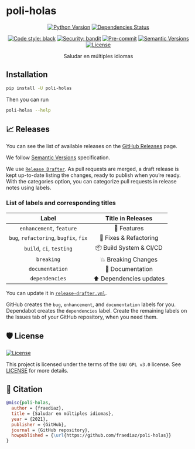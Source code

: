 # poli-holas

<div align="center">


[![Python Version](https://img.shields.io/pypi/pyversions/poli-holas.svg)](https://pypi.org/project/poli-holas/)
[![Dependencies Status](https://img.shields.io/badge/dependencies-up%20to%20date-brightgreen.svg)](https://github.com/fraediaz/poli-holas/pulls?utf8=%E2%9C%93&q=is%3Apr%20author%3Aapp%2Fdependabot)

[![Code style: black](https://img.shields.io/badge/code%20style-black-000000.svg)](https://github.com/psf/black)
[![Security: bandit](https://img.shields.io/badge/security-bandit-green.svg)](https://github.com/PyCQA/bandit)
[![Pre-commit](https://img.shields.io/badge/pre--commit-enabled-brightgreen?logo=pre-commit&logoColor=white)](https://github.com/fraediaz/poli-holas/blob/master/.pre-commit-config.yaml)
[![Semantic Versions](https://img.shields.io/badge/%20%20%F0%9F%93%A6%F0%9F%9A%80-semantic--versions-e10079.svg)](https://github.com/fraediaz/poli-holas/releases)
[![License](https://img.shields.io/github/license/fraediaz/poli-holas)](https://github.com/fraediaz/poli-holas/blob/master/LICENSE)


Saludar en múltiples idiomas

</div>


## Installation

```bash
pip install -U poli-holas
```


Then you can run
```bash
poli-holas --help
```


## 📈 Releases

You can see the list of available releases on the [GitHub Releases](https://github.com/fraediaz/poli-holas/releases) page.

We follow [Semantic Versions](https://semver.org/) specification.

We use [`Release Drafter`](https://github.com/marketplace/actions/release-drafter). As pull requests are merged, a draft release is kept up-to-date listing the changes, ready to publish when you’re ready. With the categories option, you can categorize pull requests in release notes using labels.

### List of labels and corresponding titles

|               **Label**               |  **Title in Releases**  |
| :-----------------------------------: | :---------------------: |
|       `enhancement`, `feature`        |       🚀 Features       |
| `bug`, `refactoring`, `bugfix`, `fix` | 🔧 Fixes & Refactoring  |
|       `build`, `ci`, `testing`        | 📦 Build System & CI/CD |
|              `breaking`               |   💥 Breaking Changes   |
|            `documentation`            |    📝 Documentation     |
|            `dependencies`             | ⬆️ Dependencies updates |

You can update it in [`release-drafter.yml`](https://github.com/fraediaz/poli-holas/blob/master/.github/release-drafter.yml).

GitHub creates the `bug`, `enhancement`, and `documentation` labels for you. Dependabot creates the `dependencies` label. Create the remaining labels on the Issues tab of your GitHub repository, when you need them.

## 🛡 License

[![License](https://img.shields.io/github/license/fraediaz/poli-holas)](https://github.com/fraediaz/poli-holas/blob/master/LICENSE)

This project is licensed under the terms of the `GNU GPL v3.0` license. See [LICENSE](https://github.com/fraediaz/poli-holas/blob/master/LICENSE) for more details.

## 📃 Citation

```bibtex
@misc{poli-holas,
  author = {fraediaz},
  title = {Saludar en múltiples idiomas},
  year = {2021},
  publisher = {GitHub},
  journal = {GitHub repository},
  howpublished = {\url{https://github.com/fraediaz/poli-holas}}
}
```
